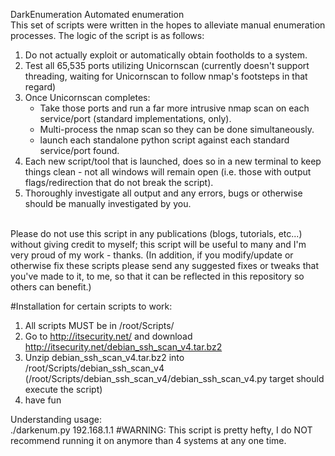 DarkEnumeration
Automated enumeration
<br>
This set of scripts were written in the hopes to alleviate manual enumeration processes. 
The logic of the script is as follows:
  1. Do not actually exploit or automatically obtain footholds to a system.
  2. Test all 65,535 ports utilizing Unicornscan (currently doesn't support threading, waiting for Unicornscan to follow nmap's footsteps in that regard)
  3. Once Unicornscan completes:
      - Take those ports and run a far more intrusive nmap scan on each service/port (standard implementations, only).
      - Multi-process the nmap scan so they can be done simultaneously.
      - launch each standalone python script against each standard service/port found.
  4. Each new script/tool that is launched, does so in a new terminal to keep things clean - not all windows will remain open (i.e. those with output flags/redirection that do not break the script).
  5. Thoroughly investigate all output and any errors, bugs or otherwise should be manually investigated by you.
<br>
Please do not use this script in any publications (blogs, tutorials, etc...) without giving credit to myself; this script will be useful to many and I'm very proud of my work - thanks. (In addition, if you modify/update or otherwise fix these scripts please send any suggested fixes or tweaks that you've made to it, to me, so that it can be reflected in this repository so others can benefit.)

#Installation for certain scripts to work:
1. All scripts MUST be in /root/Scripts/
2. Go to http://itsecurity.net/ and download http://itsecurity.net/debian_ssh_scan_v4.tar.bz2
3. Unzip debian_ssh_scan_v4.tar.bz2 into /root/Scripts/debian_ssh_scan_v4 (/root/Scripts/debian_ssh_scan_v4/debian_ssh_scan_v4.py target should execute the script)
4. have fun


Understanding usage:<br>
  ./darkenum.py 192.168.1.1
#WARNING: This script is pretty hefty, I do NOT recommend running it on anymore than 4 systems at any one time.
